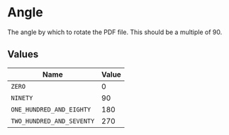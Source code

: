 # Angle

The angle by which to rotate the PDF file. This should be a multiple of 90.


## Values

| Name                      | Value                     |
| ------------------------- | ------------------------- |
| `ZERO`                    | 0                         |
| `NINETY`                  | 90                        |
| `ONE_HUNDRED_AND_EIGHTY`  | 180                       |
| `TWO_HUNDRED_AND_SEVENTY` | 270                       |